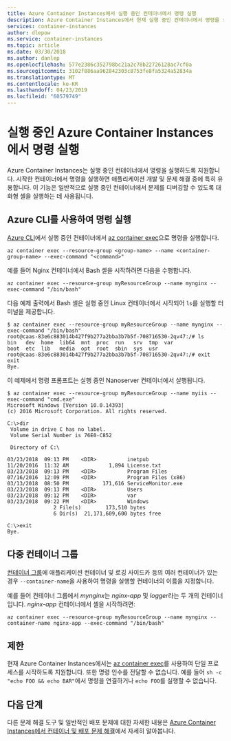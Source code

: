 ```yaml
---
title: Azure Container Instances에서 실행 중인 컨테이너에서 명령 실행
description: Azure Container Instances에서 현재 실행 중인 컨테이너에서 명령을 실행하는 방법에 대해 알아봅니다.
services: container-instances
author: dlepow
ms.service: container-instances
ms.topic: article
ms.date: 03/30/2018
ms.author: danlep
ms.openlocfilehash: 577e2386c352798bc21a2c78b22726128ac7cf0a
ms.sourcegitcommit: 3102f886aa962842303c8753fe8fa5324a52834a
ms.translationtype: MT
ms.contentlocale: ko-KR
ms.lasthandoff: 04/23/2019
ms.locfileid: "60579749"
---
```

# <a name="execute-a-command-in-a-running-azure-container-instance"></a>실행 중인 Azure Container Instances에서 명령 실행

Azure Container Instances는 실행 중인 컨테이너에서 명령을 실행하도록 지원합니다. 시작한 컨테이너에서 명령을 실행하면 애플리케이션 개발 및 문제 해결 중에 특히 유용합니다. 이 기능은 일반적으로 실행 중인 컨테이너에서 문제를 디버깅할 수 있도록 대화형 셸을 실행하는 데 사용됩니다.

## <a name="run-a-command-with-azure-cli"></a>Azure CLI를 사용하여 명령 실행

[Azure CLI][azure-cli]에서 실행 중인 컨테이너에서 [az container exec][az-container-exec]으로 명령을 실행합니다.

```azurecli
az container exec --resource-group <group-name> --name <container-group-name> --exec-command "<command>"
```

예를 들어 Nginx 컨테이너에서 Bash 셸을 시작하려면 다음을 수행합니다.

```azurecli
az container exec --resource-group myResourceGroup --name mynginx --exec-command "/bin/bash"
```

다음 예제 출력에서 Bash 셸은 실행 중인 Linux 컨테이너에서 시작되어 `ls`를 실행할 터미널을 제공합니다.

```console
$ az container exec --resource-group myResourceGroup --name mynginx --exec-command "/bin/bash"
root@caas-83e6c883014b427f9b277a2bba3b7b5f-708716530-2qv47:/# ls
bin   dev  home  lib64  mnt  proc  run   srv  tmp  var
boot  etc  lib   media  opt  root  sbin  sys  usr
root@caas-83e6c883014b427f9b277a2bba3b7b5f-708716530-2qv47:/# exit
exit
Bye.
```

이 예제에서 명령 프롬프트는 실행 중인 Nanoserver 컨테이너에서 실행됩니다.

```console
$ az container exec --resource-group myResourceGroup --name myiis --exec-command "cmd.exe"
Microsoft Windows [Version 10.0.14393]
(c) 2016 Microsoft Corporation. All rights reserved.

C:\>dir
 Volume in drive C has no label.
 Volume Serial Number is 76E0-C852

 Directory of C:\

03/23/2018  09:13 PM    <DIR>          inetpub
11/20/2016  11:32 AM             1,894 License.txt
03/23/2018  09:13 PM    <DIR>          Program Files
07/16/2016  12:09 PM    <DIR>          Program Files (x86)
03/13/2018  08:50 PM           171,616 ServiceMonitor.exe
03/23/2018  09:13 PM    <DIR>          Users
03/23/2018  09:12 PM    <DIR>          var
03/23/2018  09:22 PM    <DIR>          Windows
               2 File(s)        173,510 bytes
               6 Dir(s)  21,171,609,600 bytes free

C:\>exit
Bye.
```

## <a name="multi-container-groups"></a>다중 컨테이너 그룹

[컨테이너 그룹](container-instances-container-groups.md)에 애플리케이션 컨테이너 및 로깅 사이드카 등의 여러 컨테이너가 있는 경우 `--container-name`을 사용하여 명령을 실행할 컨테이너의 이름을 지정합니다.

예를 들어 컨테이너 그룹에서 *mynginx*는 *nginx-app* 및 *logger*라는 두 개의 컨테이너입니다. *nginx-app* 컨테이너에서 셸을 시작하려면:

```azurecli
az container exec --resource-group myResourceGroup --name mynginx --container-name nginx-app --exec-command "/bin/bash"
```

## <a name="restrictions"></a>제한

현재 Azure Container Instances에서는 [az container exec][az-container-exec]를 사용하여 단일 프로세스를 시작하도록 지원합니다. 또한 명령 인수를 전달할 수 없습니다. 예를 들어 `sh -c "echo FOO && echo BAR"`에서 명령을 연결하거나 `echo FOO`를 실행할 수 없습니다.

## <a name="next-steps"></a>다음 단계

다른 문제 해결 도구 및 일반적인 배포 문제에 대한 자세한 내용은 [Azure Container Instances에서 컨테이너 및 배포 문제 해결](container-instances-troubleshooting.md)에서 자세히 알아봅니다.

<!-- LINKS - internal -->
[az-container-create]: /cli/azure/container#az-container-create
[az-container-exec]: /cli/azure/container#az-container-exec
[azure-cli]: /cli/azure